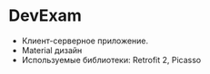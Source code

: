# DevExam

  - Клиент-серверное приложение. 
  - Material дизайн
  - Используемые библиотеки: Retrofit 2, Picasso 
